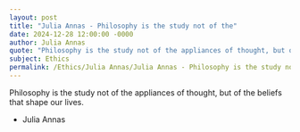 ```yaml
---
layout: post
title: "Julia Annas - Philosophy is the study not of the"
date: 2024-12-28 12:00:00 -0000
author: Julia Annas
quote: "Philosophy is the study not of the appliances of thought, but of the beliefs that shape our lives."
subject: Ethics
permalink: /Ethics/Julia Annas/Julia Annas - Philosophy is the study not of the
---
```


Philosophy is the study not of the appliances of thought, but of the beliefs that shape our lives.

- Julia Annas
